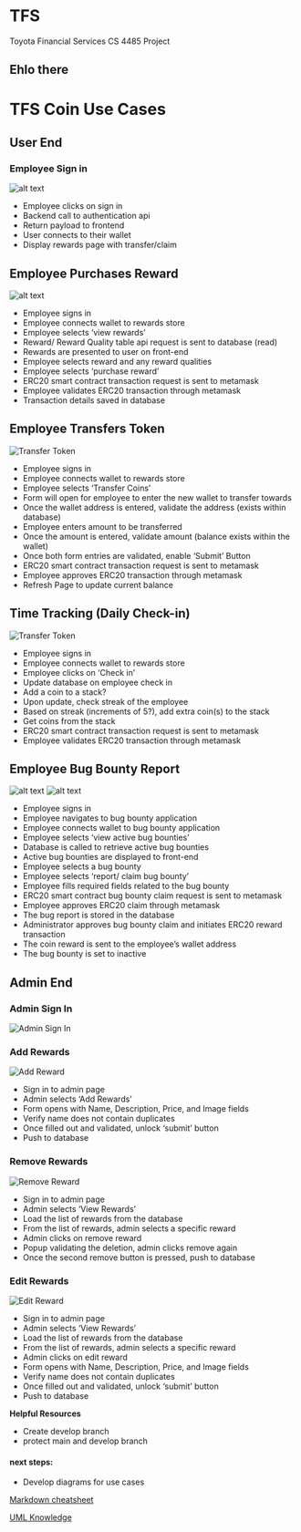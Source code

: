 # TFS
Toyota Financial Services CS 4485 Project
## Ehlo there

# TFS Coin Use Cases

## User End

### Employee Sign in
![alt text](https://github.com/bquigley1/TFS/blob/main/usecases/Employee_Sign_In_SD.png)

* Employee clicks on sign in
* Backend call to authentication api
* Return payload to frontend
* User connects to their wallet
* Display rewards page with transfer/claim

## Employee Purchases Reward
 ![alt text](https://github.com/bquigley1/TFS/blob/main/usecases/Employee_Purchases_Reward_SD.png)
 
* Employee signs in
* Employee connects wallet to rewards store
* Employee selects ‘view rewards’
* Reward/ Reward Quality table api request is sent to database (read)
* Rewards are presented to user on front-end
* Employee selects reward and any reward qualities
* Employee selects ‘purchase reward’
* ERC20 smart contract transaction request is sent to metamask
* Employee validates ERC20 transaction through metamask
* Transaction details saved in database

## Employee Transfers Token
![Transfer Token](https://github.com/bquigley1/TFS/blob/main/usecases/Employee_TransferToken.png)
* Employee signs in
* Employee connects wallet to rewards store
* Employee selects ‘Transfer Coins’
* Form will open for employee to enter the new wallet to transfer towards
* Once the wallet address is entered, validate the address (exists within database)
* Employee enters amount to be transferred
* Once the amount is entered, validate amount (balance exists within the wallet)
* Once both form entries are validated, enable ‘Submit’ Button
* ERC20 smart contract transaction request is sent to metamask
* Employee approves ERC20 transaction through metamask
* Refresh Page to update current balance

## Time Tracking (Daily Check-in)
![Transfer Token](https://github.com/bquigley1/TFS/blob/main/usecases/Employee_Daily_CheckIn_SD.png)
* Employee signs in
* Employee connects wallet to rewards store
* Employee clicks on ‘Check in’
* Update database on employee check in
* Add a coin to a stack?
* Upon update, check streak of the employee
* Based on streak (increments of 5?), add extra coin(s) to the stack
* Get coins from the stack
* ERC20 smart contract transaction request is sent to metamask
* Employee validates ERC20 transaction through metamask

## Employee Bug Bounty Report
![alt text](https://github.com/bquigley1/TFS/blob/main/usecases/Employee_Bug_Report_SD.png)
![alt text](https://github.com/bquigley1/TFS/blob/main/usecases/Admin_Validates_Bug_Report_SD.png)
* Employee signs in
* Employee navigates to bug bounty application
* Employee connects wallet to bug bounty application
* Employee selects ‘view active bug bounties’
* Database is called to retrieve active bug bounties
* Active bug bounties are displayed to front-end
* Employee selects a bug bounty 
* Employee selects ‘report/ claim bug bounty’
* Employee fills required fields related to the bug bounty
* ERC20 smart contract bug bounty claim request is sent to metamask
* Employee approves ERC20 claim through metamask
* The bug report is stored in the database
* Administrator approves bug bounty claim and initiates ERC20 reward transaction
* The coin reward is sent to the employee’s wallet address
* The bug bounty is set to inactive



## Admin End

### Admin Sign In
![Admin Sign In](https://github.com/bquigley1/TFS/blob/main/usecases/Admin_SignIn.png)

### Add Rewards
![Add Reward](https://github.com/bquigley1/TFS/blob/main/usecases/Admin_AddReward.png)
* Sign in to admin page
* Admin selects ‘Add Rewards’
* Form opens with Name, Description, Price, and Image fields
* Verify name does not contain duplicates
* Once filled out and validated, unlock ‘submit’ button
* Push to database

### Remove Rewards
![Remove Reward](https://github.com/bquigley1/TFS/blob/main/usecases/Admin_RemoveReward.png)
* Sign in to admin page
* Admin selects ‘View Rewards’
* Load the list of rewards from the database
* From the list of rewards, admin selects a specific reward
* Admin clicks on remove reward
* Popup validating the deletion, admin clicks remove again
* Once the second remove button is pressed, push to database

### Edit Rewards
![Edit Reward](https://github.com/bquigley1/TFS/blob/main/usecases/Admin_EditReward.png)
* Sign in to admin page
* Admin selects ‘View Rewards’
* Load the list of rewards from the database
* From the list of rewards, admin selects a specific reward
* Admin clicks on edit reward
* Form opens with Name, Description, Price, and Image fields
* Verify name does not contain duplicates
* Once filled out and validated, unlock ‘submit’ button
* Push to database


__Helpful Resources__
* Create develop branch
* protect main and develop branch

#### next steps:

* Develop diagrams for use cases

[Markdown cheatsheet](https://www.markdownguide.org/cheat-sheet/)

[UML Knowledge](https://plantuml.com/)
